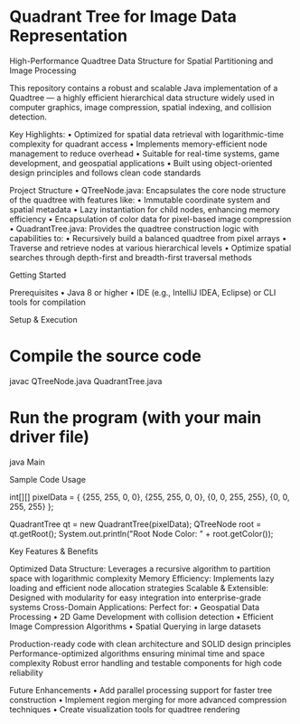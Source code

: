 # Quadrant Tree for Image Data Representation

High-Performance Quadtree Data Structure for Spatial Partitioning and Image Processing

This repository contains a robust and scalable Java implementation of a Quadtree — a highly efficient hierarchical data structure widely used in computer graphics, image compression, spatial indexing, and collision detection.

 Key Highlights:
		•	Optimized for spatial data retrieval with logarithmic-time complexity for quadrant access
	•	Implements memory-efficient node management to reduce overhead
	•	Suitable for real-time systems, game development, and geospatial applications
	•	Built using object-oriented design principles and follows clean code standards

Project Structure
	•	QTreeNode.java:
Encapsulates the core node structure of the quadtree with features like:
	•	Immutable coordinate system and spatial metadata
	•	Lazy instantiation for child nodes, enhancing memory efficiency
	•	Encapsulation of color data for pixel-based image compression
	•	QuadrantTree.java:
Provides the quadtree construction logic with capabilities to:
	•	Recursively build a balanced quadtree from pixel arrays
	•	Traverse and retrieve nodes at various hierarchical levels
	•	Optimize spatial searches through depth-first and breadth-first traversal methods

Getting Started

Prerequisites
	•	Java 8 or higher
	•	IDE (e.g., IntelliJ IDEA, Eclipse) or CLI tools for compilation

Setup & Execution

# Compile the source code
javac QTreeNode.java QuadrantTree.java

# Run the program (with your main driver file)
java Main

Sample Code Usage

int[][] pixelData = {
    {255, 255, 0, 0},
    {255, 255, 0, 0},
    {0, 0, 255, 255},
    {0, 0, 255, 255}
};

QuadrantTree qt = new QuadrantTree(pixelData);
QTreeNode root = qt.getRoot();
System.out.println("Root Node Color: " + root.getColor());

 Key Features & Benefits

 Optimized Data Structure: Leverages a recursive algorithm to partition space with logarithmic complexity
 Memory Efficiency: Implements lazy loading and efficient node allocation strategies
 Scalable & Extensible: Designed with modularity for easy integration into enterprise-grade systems
 Cross-Domain Applications: Perfect for:
	•	Geospatial Data Processing
	•	2D Game Development with collision detection
	•	Efficient Image Compression Algorithms
	•	Spatial Querying in large datasets



 Production-ready code with clean architecture and SOLID design principles
 Performance-optimized algorithms ensuring minimal time and space complexity
 Robust error handling and testable components for high code reliability

 Future Enhancements
	•	Add parallel processing support for faster tree construction
	•	Implement region merging for more advanced compression techniques
	•	Create visualization tools for quadtree rendering

